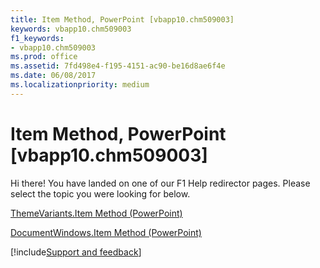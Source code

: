 ```yaml
---
title: Item Method, PowerPoint [vbapp10.chm509003]
keywords: vbapp10.chm509003
f1_keywords:
- vbapp10.chm509003
ms.prod: office
ms.assetid: 7fd498e4-f195-4151-ac90-be16d8ae6f4e
ms.date: 06/08/2017
ms.localizationpriority: medium
---
```



# Item Method, PowerPoint [vbapp10.chm509003]

Hi there! You have landed on one of our F1 Help redirector pages. Please select the topic you were looking for below.

[ThemeVariants.Item Method (PowerPoint)](https://msdn.microsoft.com/library/acc0bc46-94d0-827a-7c38-a8f7a149ff30%28Office.15%29.aspx)

[DocumentWindows.Item Method (PowerPoint)](https://msdn.microsoft.com/library/71e8ae25-8ef8-3495-c864-f8c0ea774f5e%28Office.15%29.aspx)

[!include[Support and feedback](~/includes/feedback-boilerplate.md)]
